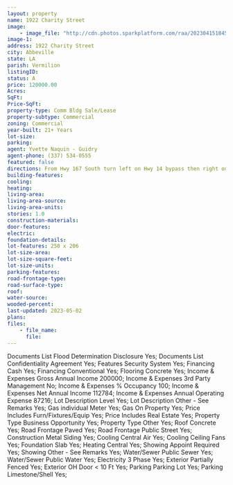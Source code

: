 ```yaml
---
layout: property
name: 1922 Charity Street
image:
    - image_file: "http://cdn.photos.sparkplatform.com/raa/20230415184526652884000000.jpg"
image-1:
address: 1922 Charity Street
city: Abbeville
state: LA
parish: Vermilion
listingID: 
status: A
price: 120000.00
Acres: 
SqFt: 
Price-SqFt: 
property-type: Comm Bldg Sale/Lease
property-subtype: Commercial
zoning: Commercial
year-built: 21+ Years
lot-size: 
parking: 
agent: Yvette Naquin - Guidry
agent-phone: (337) 534-0555
featured: false
directions: From Hwy 167 South turn left on Hwy 14 bypass then right on John Hardy Dr. Continue south turning right at red light onto Charity st. building will be on left side.
building-features: 
cooling: 
heating: 
living-area: 
living-area-source: 
living-area-units: 
stories: 1.0
construction-materials: 
door-features: 
electric: 
foundation-details: 
lot-features: 250 x 206
lot-size-area: 
lot-size-square-feet: 
lot-size-units: 
parking-features: 
road-frontage-type: 
road-surface-type: 
roof: 
water-source: 
wooded-percent: 
last-updated: 2023-05-02
plans: 
files:
    - file_name:
      file:
---
```

Documents List	Flood Determination Disclosure	Yes;
Documents List	Confidentiality Agreement	Yes;
Features	Security System	Yes;
Financing	Cash	Yes;
Financing	Conventional	Yes;
Flooring	Concrete	Yes;
Income & Expenses	Gross Annual Income	200000;
Income & Expenses	3rd Party Management	No;
Income & Expenses	% Occupancy	100;
Income & Expenses	Net Annual Income	112784;
Income & Expenses	Annual Operating Expense	87216;
Lot Description	Level	Yes;
Lot Description	Other - See Remarks	Yes;
Gas	individual Meter	Yes;
Gas	On Property	Yes;
Price Includes	Furn/Fixtures/Equip	Yes;
Price Includes	Real Estate	Yes;
Property Type	Business Opportunity	Yes;
Property Type	Other	Yes;
Roof	Concrete	Yes;
Road Frontage	Paved	Yes;
Road Frontage	Public Street	Yes;
Construction	Metal Siding	Yes;
Cooling	Central Air	Yes;
Cooling	Ceiling Fans	Yes;
Foundation	Slab	Yes;
Heating	Central	Yes;
Showing	Appoint Required	Yes;
Showing	Other - See Remarks	Yes;
Water/Sewer	Public Sewer	Yes;
Water/Sewer	Public Water	Yes;
Electricity	3 Phase	Yes;
Exterior	Partially Fenced	Yes;
Exterior	OH Door < 10 Ft	Yes;
Parking	Parking Lot	Yes;
Parking	Limestone/Shell	Yes;

